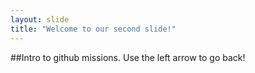 ```yaml
---
layout: slide
title: "Welcome to our second slide!"
---
```

##Intro to github missions.
Use the left arrow to go back!
